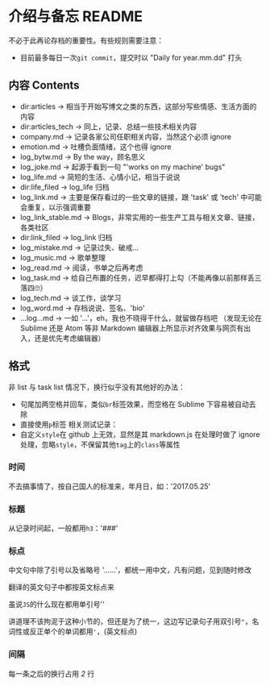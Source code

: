 # 介绍与备忘 README
不必于此再论存档的重要性。有些规则需要注意：
* 目前最多每日一次<code>git commit</code>，提交时以 "Daily for year.mm.dd" 打头



## 内容 Contents
* dir:articles -> 相当于开始写博文之类的东西，这部分写些情感、生活方面的内容
* dir:articles_tech -> 同上，记录、总结一些技术相关内容
*  company.md -> 记录各家公司任职相关内容，当然这个必须 ignore
*  emotion.md -> 吐槽负面情绪，这个也得 ignore
* log_bytw.md -> By the way，顾名思义
* log_joke.md -> 起源于看到一句 "'works on my machine' bugs"
* log_life.md -> 简短的生活、心情小记，相当于说说
* dir:life_filed -> log_life 归档
* log_link.md -> 主要是保存看过的一些文章的链接，跟 'task' 或 'tech' 中可能会重复，以示强调重要
* log_link_stable.md -> Blogs，非常实用的一些生产工具与相关文章、链接，各类社区
* dir:link_filed -> log_link 归档
* log_mistake.md -> 记录过失、破戒...
* log_music.md -> 歌单整理
* log_read.md -> 阅读，书单之后再考虑
* log_task.md -> 给自己布置的任务，迟早都得打上勾（不能再像以前那样丢三落四🙄）
* log_tech.md -> 谈工作，谈学习
* log_word.md -> 存档说说、签名、'bio'
* ...log...md -> 一如 '...'，eh，我也不晓得干什么，就留做存档吧
（发现无论在 Sublime 还是 Atom 等非 Markdown 编辑器上所显示对齐效果与网页有出入，还是优先考虑编辑器）

## 格式
非 list 与 task list 情况下，换行似乎没有其他好的办法：
* 句尾加两空格并回车，类似<code>br</code>标签效果，而空格在 Sublime 下容易被自动去除
* 直接使用<code>p</code>标签
相关测试记录：
* 自定义<code>style</code>在 github 上无效，显然是其 markdown.js 在处理时做了 ignore 处理，忽略<code>style</code>，不保留其他<code>tag</code>上的<code>class</code>等属性



### 时间
不去搞事情了，按自己国人的标准来，年月日，如：'2017.05.25'


### 标题
从记录时间起，一般都用<code>h3</code>：'###'


### 标点
<p>中文句中除了引号以及省略号 '......'，都统一用中文，凡有问题，见到随时修改</p>
<p>翻译的英文句子中都按英文标点来</p>
<p>虽说<code>JS</code>的什么现在都用单引号''</p>
<p>讲道理不该拘泥于这种小节的，但还是为了统一，这边写记录句子用双引号<code>"</code>，名词性或反正单个的单词都用<code>'</code>，(英文标点)</p>


### 间隔
每一条之后的换行占用 *2* 行
